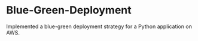# Blue-Green-Deployment
Implemented a blue-green deployment strategy for a Python application on AWS.
